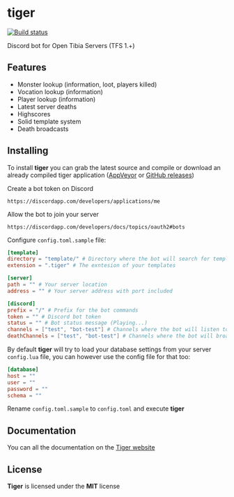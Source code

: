 # tiger

[![Build status](https://ci.appveyor.com/api/projects/status/lh43r8owobd0g6fv?svg=true)](https://ci.appveyor.com/project/Raggaer/tiger)

Discord bot for Open Tibia Servers (TFS 1.+)

## Features

- Monster lookup (information, loot, players killed)
- Vocation lookup (information)
- Player lookup (information)
- Latest server deaths
- Highscores
- Solid template system
- Death broadcasts

## Installing

To install **tiger** you can grab the latest source and compile or download an already compiled tiger application ([AppVeyor](https://ci.appveyor.com/project/Raggaer/tiger) or [GitHub releases](https://github.com/Raggaer/tiger/releases))

Create a bot token on Discord

`https://discordapp.com/developers/applications/me`

Allow the bot to join your server

`https://discordapp.com/developers/docs/topics/oauth2#bots`

Configure `config.toml.sample` file:

```toml
[template]
directory = "template/" # Directory where the bot will search for templates
extension = ".tiger" # The exntesion of your templates

[server]
path = "" # Your server location 
address = "" # Your server address with port included

[discord]
prefix = "/" # Prefix for the bot commands
token = "" # Discord bot token
status = "" # Bot status message (Playing...)
channels = ["test", "bot-test"] # Channels where the bot will listen to commands
deathChannels = ["test", "bot-test"] # Channels where the bot will broadcast player deaths
```

By default **tiger** will try to load your database settings from your server `config.lua` file, you can however use the config file for that too:

```toml
[database]
host = ""
user = ""
password = ""
schema = ""
```

Rename `config.toml.sample` to `config.toml` and execute **tiger**

## Documentation

You can all the documentation on the [Tiger website](https://tigerbot.org)

## License

**Tiger** is licensed under the **MIT** license